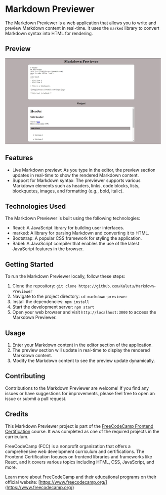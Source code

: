 # Markdown Previewer
The Markdown Previewer is a web application that allows you to write and preview Markdown content in real-time. It uses the `marked` library to convert Markdown syntax into HTML for rendering.

## Preview
![Markdown Previewer Website Preview](public/img/markdown-previewer.jpg)

## Features
- Live Markdown preview: As you type in the editor, the preview section updates in real-time to show the rendered Markdown content.
- Support for Markdown syntax: The previewer supports various Markdown elements such as headers, links, code blocks, lists, blockquotes, images, and formatting (e.g., bold, italic).

## Technologies Used
The Markdown Previewer is built using the following technologies:
- React: A JavaScript library for building user interfaces.
- marked: A library for parsing Markdown and converting it to HTML.
- Bootstrap: A popular CSS framework for styling the application.
- Babel: A JavaScript compiler that enables the use of the latest JavaScript features in the browser.

## Getting Started
To run the Markdown Previewer locally, follow these steps:
1. Clone the repository: `git clone https://github.com/Kalutu/Markdown-Previewer`
2. Navigate to the project directory: `cd markdown-previewer`
3. Install the dependencies: `npm install`
4. Start the development server: `npm start`
5. Open your web browser and visit `http://localhost:3000` to access the Markdown Previewer.

## Usage
1. Enter your Markdown content in the editor section of the application.
2. The preview section will update in real-time to display the rendered Markdown content.
3. Modify the Markdown content to see the preview update dynamically.

## Contributing
Contributions to the Markdown Previewer are welcome! If you find any issues or have suggestions for improvements, please feel free to open an issue or submit a pull request.

## Credits
This Markdown Previewer project is part of the [FreeCodeCamp Frontend Certification](https://www.freecodecamp.org/learn/front-end-libraries/) course. It was completed as one of the required projects in the curriculum.

FreeCodeCamp (FCC) is a nonprofit organization that offers a comprehensive web development curriculum and certifications. The Frontend Certification focuses on frontend libraries and frameworks like React, and it covers various topics including HTML, CSS, JavaScript, and more.

Learn more about FreeCodeCamp and their educational programs on their official website: [https://www.freecodecamp.org/](https://www.freecodecamp.org/)


